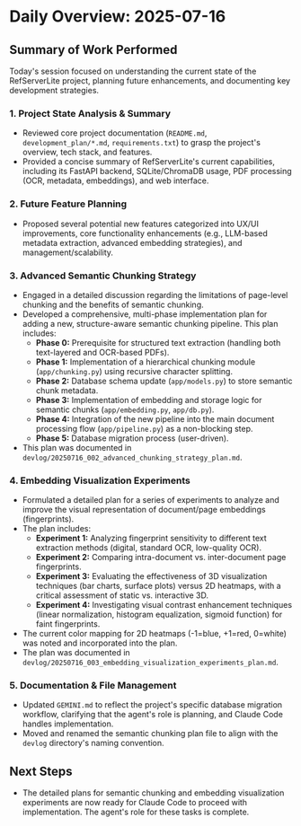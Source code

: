 # Daily Overview: 2025-07-16

## Summary of Work Performed

Today's session focused on understanding the current state of the RefServerLite project, planning future enhancements, and documenting key development strategies.

### 1. Project State Analysis & Summary
- Reviewed core project documentation (`README.md`, `development_plan/*.md`, `requirements.txt`) to grasp the project's overview, tech stack, and features.
- Provided a concise summary of RefServerLite's current capabilities, including its FastAPI backend, SQLite/ChromaDB usage, PDF processing (OCR, metadata, embeddings), and web interface.

### 2. Future Feature Planning
- Proposed several potential new features categorized into UX/UI improvements, core functionality enhancements (e.g., LLM-based metadata extraction, advanced embedding strategies), and management/scalability.

### 3. Advanced Semantic Chunking Strategy
- Engaged in a detailed discussion regarding the limitations of page-level chunking and the benefits of semantic chunking.
- Developed a comprehensive, multi-phase implementation plan for adding a new, structure-aware semantic chunking pipeline. This plan includes:
    - **Phase 0:** Prerequisite for structured text extraction (handling both text-layered and OCR-based PDFs).
    - **Phase 1:** Implementation of a hierarchical chunking module (`app/chunking.py`) using recursive character splitting.
    - **Phase 2:** Database schema update (`app/models.py`) to store semantic chunk metadata.
    - **Phase 3:** Implementation of embedding and storage logic for semantic chunks (`app/embedding.py`, `app/db.py`).
    - **Phase 4:** Integration of the new pipeline into the main document processing flow (`app/pipeline.py`) as a non-blocking step.
    - **Phase 5:** Database migration process (user-driven).
- This plan was documented in `devlog/20250716_002_advanced_chunking_strategy_plan.md`.

### 4. Embedding Visualization Experiments
- Formulated a detailed plan for a series of experiments to analyze and improve the visual representation of document/page embeddings (fingerprints).
- The plan includes:
    - **Experiment 1:** Analyzing fingerprint sensitivity to different text extraction methods (digital, standard OCR, low-quality OCR).
    - **Experiment 2:** Comparing intra-document vs. inter-document page fingerprints.
    - **Experiment 3:** Evaluating the effectiveness of 3D visualization techniques (bar charts, surface plots) versus 2D heatmaps, with a critical assessment of static vs. interactive 3D.
    - **Experiment 4:** Investigating visual contrast enhancement techniques (linear normalization, histogram equalization, sigmoid function) for faint fingerprints.
- The current color mapping for 2D heatmaps (-1=blue, +1=red, 0=white) was noted and incorporated into the plan.
- The plan was documented in `devlog/20250716_003_embedding_visualization_experiments_plan.md`.

### 5. Documentation & File Management
- Updated `GEMINI.md` to reflect the project's specific database migration workflow, clarifying that the agent's role is planning, and Claude Code handles implementation.
- Moved and renamed the semantic chunking plan file to align with the `devlog` directory's naming convention.

## Next Steps

- The detailed plans for semantic chunking and embedding visualization experiments are now ready for Claude Code to proceed with implementation. The agent's role for these tasks is complete.
